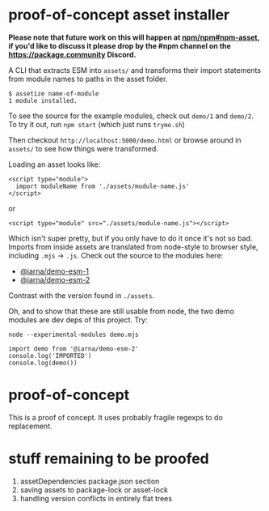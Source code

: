 # proof-of-concept asset installer

**Please note that future work on this will happen at [npm/npm#npm-asset](https://github.com/npm/npm/tree/npm-asset), if you'd like to discuss it please drop by the #npm channel on the https://package.community Discord.**


A CLI that extracts ESM into `assets/` and transforms their import
statements from module names to paths in the asset folder.

```
$ assetize name-of-module
1 module installed.
```

To see the source for the example modules, check out `demo/1` and `demo/2`. 
To try it out, run `npm start` (which just runs `tryme.sh`)

Then checkout `http://localhost:5000/demo.html` or browse around in `assets/` to see
how things were transformed.

Loading an asset looks like:

```
<script type="module">
  import moduleName from './assets/module-name.js'
</script>
```

or

```
<script type="module" src="./assets/module-name.js"></script>
```

Which isn't super pretty, but if you only have to do it once it's not so
bad.  Imports from inside assets are translated from node-style to browser
style, including `.mjs` → `.js`.  Check out the source to the modules here:

* [@iarna/demo-esm-1](demo/1)
* [@iarna/demo-esm-2](demo/2)

Contrast with the version found in `./assets`.

Oh, and to show that these are still usable from node, the two demo modules
are dev deps of this project. Try:

```
node --experimental-modules demo.mjs
```

```
import demo from '@iarna/demo-esm-2'
console.log('IMPORTED')
console.log(demo())
```

# proof-of-concept

This is a proof of concept.  It uses probably fragile regexps to do
replacement.

# stuff remaining to be proofed

1. assetDependencies package.json section
2. saving assets to package-lock or asset-lock
3. handling version conflicts in entirely flat trees
